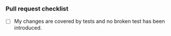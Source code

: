 



### Pull request checklist
- [ ] My changes are covered by tests and no broken test has been introduced.
